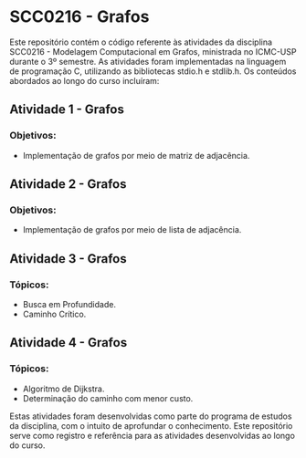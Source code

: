 # SCC0216 - Grafos

Este repositório contém o código referente às atividades da disciplina SCC0216 - Modelagem Computacional em Grafos, ministrada no ICMC-USP durante o 3º semestre. As atividades foram implementadas na linguagem de programação C, utilizando as bibliotecas stdio.h e stdlib.h. Os conteúdos abordados ao longo do curso incluíram:

## Atividade 1 - Grafos
### Objetivos:
- Implementação de grafos por meio de matriz de adjacência.

## Atividade 2 - Grafos
### Objetivos:
- Implementação de grafos por meio de lista de adjacência.

## Atividade 3 - Grafos
### Tópicos:
- Busca em Profundidade.
- Caminho Crítico.

## Atividade 4 - Grafos
### Tópicos:
- Algoritmo de Dijkstra.
- Determinação do caminho com menor custo.

Estas atividades foram desenvolvidas como parte do programa de estudos da disciplina, com o intuito de aprofundar o conhecimento. Este repositório serve como registro e referência para as atividades desenvolvidas ao longo do curso.

